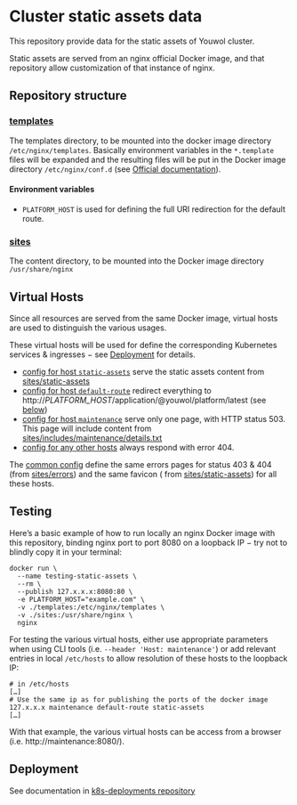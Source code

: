 # Cluster static assets data

This repository provide data for the static assets of Youwol cluster.

Static assets are served from an nginx official Docker image, and that repository allow customization of that
instance of nginx.

## Repository structure

### [templates](./templates)

The templates directory, to be mounted into the docker image directory `/etc/nginx/templates`.
Basically environment variables in the `*.template` files will be expanded and the resulting files will be put in the
Docker image directory `/etc/nginx/conf.d` (see [Official
documentation](https://hub.docker.com/_/nginx/)).

#### Environment variables

* `PLATFORM_HOST` is used for defining the full URI redirection for the default route.

### [sites](./sites)

The content directory, to be mounted into the Docker image directory `/usr/share/nginx`

## Virtual Hosts

Since all resources are served from the same Docker image, virtual hosts are used to distinguish the various usages.

These virtual hosts will be used for define the corresponding Kubernetes services & ingresses −
see [Deployment](#deployment)
for details.

* [config for host `static-assets`](./templates/static-assets.conf.template) serve the static assets content from
  [sites/static-assets](./sites/static-assets)
* [config for host `default-route`](./templates/default-route.conf.template) redirect everything to 
  http://_PLATFORM_HOST_/application/@youwol/platform/latest (see [below](#environment-variables))
* [config for host `maintenance`](./templates/maintenance.conf.template) serve only one page, with HTTP status 503.
  This page will include content from [sites/includes/maintenance/details.txt](./sites/includes/maintenance/details.txt)
* [config for any other hosts](./templates/default.conf.template) always respond with error 404.

The [common config](./templates/common.inc.template) define the same errors pages for status 403 & 404 (from
[sites/errors](./sites/errors)) and the same favicon (
from [sites/static-assets](./sites/static-assets/favicon_64x64.png)) for all
these hosts.

## Testing

Here’s a basic example of how to run locally an nginx Docker image with this repository, binding nginx port to port 
8080 on a loopback IP − try not to blindly copy it in your terminal:

```shell
docker run \
  --name testing-static-assets \
  --rm \
  --publish 127.x.x.x:8080:80 \
  -e PLATFORM_HOST="example.com" \
  -v ./templates:/etc/nginx/templates \
  -v ./sites:/usr/share/nginx \
  nginx
```

For testing the various virtual hosts, either use appropriate parameters when using CLI tools (i.e. `--header 'Host:
maintenance'`) or add relevant entries in local `/etc/hosts` to allow resolution of these hosts to the loopback IP:

```text
# in /etc/hosts
[…]
# Use the same ip as for publishing the ports of the docker image
127.x.x.x maintenance default-route static-assets
[…]
```

With that example, the various virtual hosts can be access from a browser (i.e. http://maintenance:8080/).

## Deployment

See documentation in [k8s-deployments repository](https://github.com/youwol/k8s-deployments/tree/nevado-tres-cruces/infra/static-assets)
